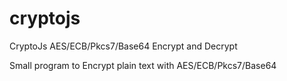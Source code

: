# cryptojs
CryptoJs AES/ECB/Pkcs7/Base64 Encrypt and Decrypt

Small program to Encrypt plain text with AES/ECB/Pkcs7/Base64
